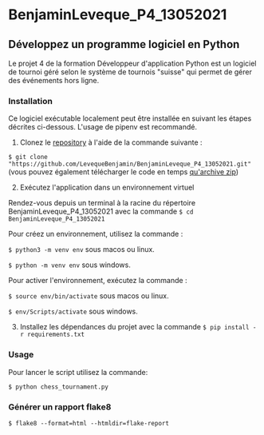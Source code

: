 # BenjaminLeveque_P4_13052021

## Développez un programme logiciel en Python

Le projet 4 de la formation Développeur d'application Python est un logiciel de tournoi géré selon le système de tournois "suisse" qui permet de gérer des événements hors ligne.

### Installation

Ce logiciel exécutable localement peut être installée en suivant les étapes décrites ci-dessous. L'usage de pipenv est recommandé.

1. Clonez le [repository](https://github.com/LevequeBenjamin/BenjaminLeveque_P4_13052021.git) à l'aide de la commande suivante :

`$ git clone "https://github.com/LevequeBenjamin/BenjaminLeveque_P4_13052021.git"` (vous pouvez également télécharger le code en temps [qu'archive zip](https://github.com/LevequeBenjamin/BenjaminLeveque_P4_13052021/archive/refs/heads/master.zip))

2. Exécutez l'application dans un environnement virtuel

Rendez-vous depuis un terminal à la racine du répertoire BenjaminLeveque_P4_13052021 avec la commande `$ cd BenjaminLeveque_P4_13052021`

Pour créez un environnement, utilisez la commande :

`$ python3 -m venv env` sous macos ou linux.

`$ python -m venv env` sous windows.

Pour activer l'environnement, exécutez la commande :

`$ source env/bin/activate` sous macos ou linux.

`$ env/Scripts/activate` sous windows.

3.  Installez les dépendances du projet avec la commande `$ pip install -r requirements.txt`

### Usage

Pour lancer le script utilisez la commande:

```
$ python chess_tournament.py
```

### Générer un rapport flake8

```
$ flake8 --format=html --htmldir=flake-report
```